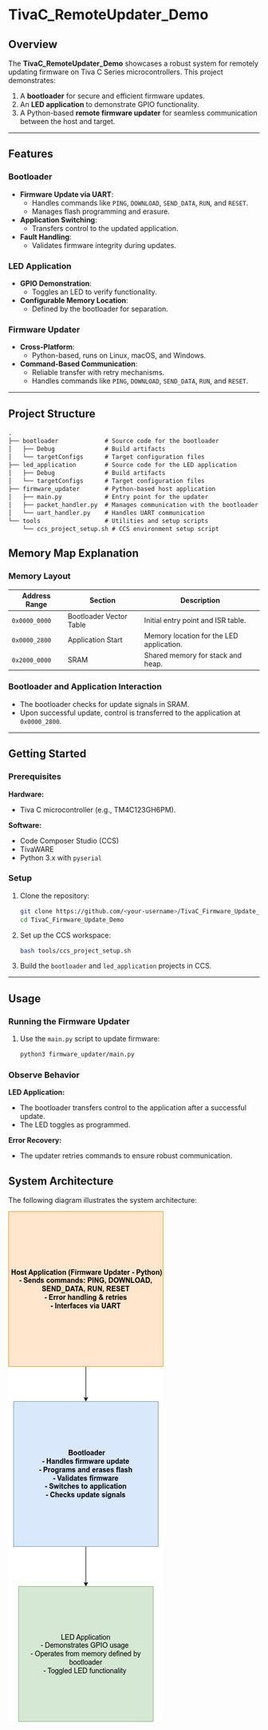 # TivaC_RemoteUpdater_Demo

## Overview
The **TivaC_RemoteUpdater_Demo** showcases a robust system for remotely updating firmware on Tiva C Series microcontrollers. This project demonstrates:
1. A **bootloader** for secure and efficient firmware updates.
2. An **LED application** to demonstrate GPIO functionality.
3. A Python-based **remote firmware updater** for seamless communication between the host and target.

---

## Features

### Bootloader
- **Firmware Update via UART**:
  - Handles commands like `PING`, `DOWNLOAD`, `SEND_DATA`, `RUN`, and `RESET`.
  - Manages flash programming and erasure.
- **Application Switching**:
  - Transfers control to the updated application.
- **Fault Handling**:
  - Validates firmware integrity during updates.

### LED Application
- **GPIO Demonstration**:
  - Toggles an LED to verify functionality.
- **Configurable Memory Location**:
  - Defined by the bootloader for separation.

### Firmware Updater
- **Cross-Platform**:
  - Python-based, runs on Linux, macOS, and Windows.
- **Command-Based Communication**:
  - Reliable transfer with retry mechanisms.
  - Handles commands like `PING`, `DOWNLOAD`, `SEND_DATA`, `RUN`, and `RESET`.

---

## Project Structure

```plaintext
.
├── bootloader             # Source code for the bootloader
│   ├── Debug              # Build artifacts
│   └── targetConfigs      # Target configuration files
├── led_application        # Source code for the LED application
│   ├── Debug              # Build artifacts
│   └── targetConfigs      # Target configuration files
├── firmware_updater       # Python-based host application
│   ├── main.py            # Entry point for the updater
│   ├── packet_handler.py  # Manages communication with the bootloader
│   └── uart_handler.py    # Handles UART communication
└── tools                  # Utilities and setup scripts
    └── ccs_project_setup.sh # CCS environment setup script
```

## Memory Map Explanation

### Memory Layout
| Address Range  | Section                     | Description                                 |
|----------------|-----------------------------|---------------------------------------------|
| `0x0000_0000`  | Bootloader Vector Table     | Initial entry point and ISR table.          |
| `0x0000_2800`  | Application Start           | Memory location for the LED application.    |
| `0x2000_0000`  | SRAM                        | Shared memory for stack and heap.           |

### Bootloader and Application Interaction
- The bootloader checks for update signals in SRAM.
- Upon successful update, control is transferred to the application at `0x0000_2800`.

---

## Getting Started

### Prerequisites
**Hardware:**
- Tiva C microcontroller (e.g., TM4C123GH6PM).

**Software:**
- Code Composer Studio (CCS)
- TivaWARE
- Python 3.x with `pyserial`

### Setup
1. Clone the repository:
    ```bash
    git clone https://github.com/<your-username>/TivaC_Firmware_Update_Demo.git
    cd TivaC_Firmware_Update_Demo
    ```

2. Set up the CCS workspace:
    ```bash
    bash tools/ccs_project_setup.sh
    ```

3. Build the `bootloader` and `led_application` projects in CCS.

---

## Usage

### Running the Firmware Updater
1. Use the `main.py` script to update firmware:
    ```bash
    python3 firmware_updater/main.py
    ```

### Observe Behavior
**LED Application:**
- The bootloader transfers control to the application after a successful update.
- The LED toggles as programmed.

**Error Recovery:**
- The updater retries commands to ensure robust communication.


## System Architecture

The following diagram illustrates the system architecture:

![System Architecture](docs/system_architecture.png)
